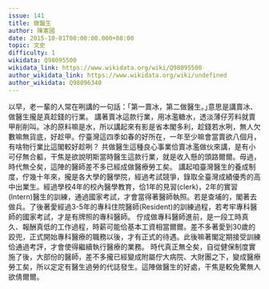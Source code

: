 ```yaml
---
issue: 141
title: 做醫生
author: 陳憲國
date: 2015-10-01T00:00:00.000+08:00
topic: 文史
difficulty: 1
wikidata: Q98095500
wikidata_link: https://www.wikidata.org/wiki/Q98095500
author_wikidata_link: https://www.wikidata.org/wiki/undefined
author_wikidata: Q98096340
---
```

以早，老一輩的人常在咧講的一句話：｢第一賣冰，第二做醫生。｣意思是講賣冰、做醫生攏是真趁錢的行業。
講著賣冰這款行業，用冰濫糖水，透淡薄仔芳料就賣甲削削叫。冰的原料嘛是水，所以講起來有影是省本閣多利，趁錢若水咧，無人欠數嘛無貨底，好趁甲。佇臺灣這四季如春的好所在，一年至少嘛會當賣欲八個月，有啥物行業比這閣較好趁咧？
共做醫生這種良心事業佮賣冰濫做伙來講，是有小可仔無合軀，干焦是欲說明斯當時醫生這款行業，就是收入懸的頭路爾爾。毋過，時代無仝矣，這陣的醫師差不多已經成做醫療勞工矣。
講起咱臺灣醫生的養成制度，佇幾十年來，攏是各大學的醫學院，經過考試競爭，錄取全臺灣成績優秀的高中出業生。經過學校4年的校內醫學教育，佮1年的見習(clerk)，2年的實習(Intern)醫生的訓練，通過國家考試，才會當得著醫師執照。若是查埔的，閣著去做兵。了後著愛經過3-5年的專科住院醫師(Resident)的訓練過程，若考牢專科醫師的國家考試，才是有牌照的專科醫師。
佇成做專科醫師進前，是一段工時真久、報酬真低的工作過程，時薪可能佮基本工資相當爾爾。差不多著愛到30歲的跤兜，正式開始專科醫療的職務以後，才有正式的待遇。此後嘛著閣定期接受訓練佮通過考評，才會使得繼續執行醫療的業務。
時代真正無仝矣，自從健保制度實施了後，大部份的醫師，差不多攏已經變成附屬佇大病院、大財團之下，變成醫療勞工矣，所以定定有醫生過勞的代誌發生。這陣做醫生的好處，干焦是較免驚無人欲倩爾爾。